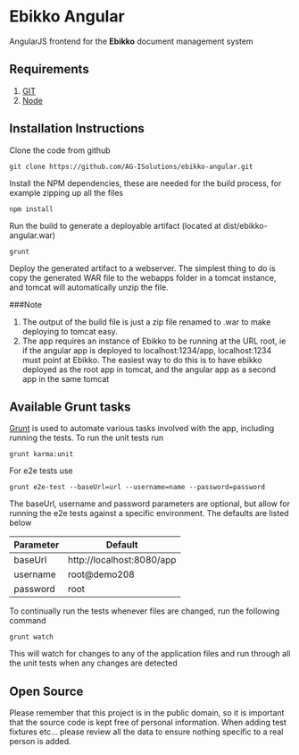 # Ebikko Angular

AngularJS frontend for the **Ebikko** document management system

## Requirements
1. [GIT](https://git-scm.com)
2. [Node](https://nodejs.org)

## Installation Instructions
Clone the code from github

	git clone https://github.com/AG-ISolutions/ebikko-angular.git
	
Install the NPM dependencies, these are needed for the build process, for example zipping up all the files

	npm install
	
Run the build to generate a deployable artifact (located at dist/ebikko-angular.war)

	grunt
	
Deploy the generated artifact to a webserver. The simplest thing to do is copy the generated WAR file to the webapps folder in a tomcat instance, and tomcat will automatically unzip the file.

###Note

1. The output of the build file is just a zip file renamed to .war to make deploying to tomcat easy.
2. The app requires an instance of Ebikko to be running at the URL root, ie if the angular app is deployed to localhost:1234/app, localhost:1234 must point at Ebikko. The easiest way to do this is to have ebikko deployed as the root app in tomcat, and the angular app as a second app in the same tomcat

## Available Grunt tasks
[Grunt](http://gruntjs.com/) is used to automate various tasks involved with the app, including running the tests. To run the unit tests run

	grunt karma:unit
	
For e2e tests use

	grunt e2e-test --baseUrl=url --username=name --password=password
	
The baseUrl, username and password parameters are optional, but allow for running the e2e tests against a specific environment. The defaults are listed below

| Parameter | Default |
| --------- | ------- |
| baseUrl   | http://localhost:8080/app |
| username  | root@demo208 |
| password  | root |
	
To continually run the tests whenever files are changed, run the following command

	grunt watch
	
This will watch for changes to any of the application files and run through all the unit tests when any changes are detected	
## Open Source

Please remember that this project is in the public domain, so it is important that the source code is kept free of personal information. When adding test fixtures etc... please review all the data to ensure nothing specific to a real person is added.